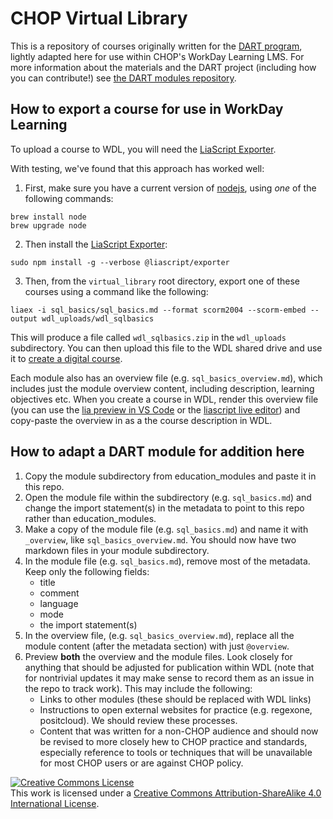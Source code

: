# CHOP Virtual Library

This is a repository of courses originally written for the [DART program](https://arcus.github.io/education_modules/), lightly adapted here for use within CHOP's WorkDay Learning LMS. 
For more information about the materials and the DART project (including how you can contribute!) see [the DART modules repository](https://github.com/arcus/education_modules). 

## How to export a course for use in WorkDay Learning

To upload a course to WDL, you will need the [LiaScript Exporter](https://github.com/LiaScript/LiaScript-Exporter).

With testing, we've found that this approach has worked well: 

1. First, make sure you have a current version of [nodejs](https://formulae.brew.sh/formula/node), using *one* of the following commands:

```
brew install node
brew upgrade node
```

2. Then install the [LiaScript Exporter](https://github.com/LiaScript/LiaScript-Exporter):

```
sudo npm install -g --verbose @liascript/exporter
```

3. Then, from the `virtual_library` root directory, export one of these courses using a command like the following:

```
liaex -i sql_basics/sql_basics.md --format scorm2004 --scorm-embed --output wdl_uploads/wdl_sqlbasics
```

This will produce a file called `wdl_sqlbasics.zip` in the `wdl_uploads` subdirectory.
You can then upload this file to the WDL shared drive and use it to [create a digital course](https://chop365.sharepoint.com/:b:/r/sites/Workday/Shared%20Documents/Learning%20Admin/Create%20a%20Digital%20Course.pdf?csf=1&web=1&e=CAdW6U). 

Each module also has an overview file (e.g. `sql_basics_overview.md`), which includes just the module overview content, including description, learning objectives etc. 
When you create a course in WDL, render this overview file (you can use the [lia preview in VS Code](https://liascript.github.io/vscode/) or the [liascript live editor](https://liascript.github.io/LiveEditor/)) and copy-paste the overview in as a the course description in WDL. 

## How to adapt a DART module for addition here

1. Copy the module subdirectory from education_modules and paste it in this repo.
2. Open the module file within the subdirectory (e.g. `sql_basics.md`) and change the import statement(s) in the metadata to point to this repo rather than education_modules.
3. Make a copy of the module file (e.g. `sql_basics.md`) and name it with `_overview`, like `sql_basics_overview.md`. You should now have two markdown files in your module subdirectory.
4. In the module file (e.g. `sql_basics.md`), remove most of the metadata. Keep only the following fields: 
    * title
    * comment
    * language
    * mode
    * the import statement(s)
5. In the overview file, (e.g. `sql_basics_overview.md`), replace all the module content (after the metadata section) with just `@overview`.
6. Preview **both** the overview and the module files. Look closely for anything that should be adjusted for publication within WDL (note that for nontrivial updates it may make sense to record them as an issue in the repo to track work). This may include the following: 
    * Links to other modules (these should be replaced with WDL links)
    * Instructions to open external websites for practice (e.g. regexone, positcloud). We should review these processes. 
    * Content that was written for a non-CHOP audience and should now be revised to more closely hew to CHOP practice and standards, especially reference to tools or techniques that will be unavailable for most CHOP users or are against CHOP policy. 

<a rel="license" href="http://creativecommons.org/licenses/by-sa/4.0/"><img alt="Creative Commons License" style="border-width:0" src="https://i.creativecommons.org/l/by-sa/4.0/88x31.png" /></a><br />
This work is licensed under a <a rel="license" href="http://creativecommons.org/licenses/by-sa/4.0/">Creative Commons Attribution-ShareAlike 4.0 International License</a>.
